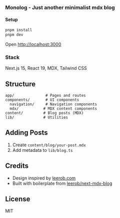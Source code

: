 ### Monolog - Just another minimalist mdx blog


#### Setup

```bash
pnpm install
pnpm dev
```

Open [http://localhost:3000](http://localhost:3000)

### Stack

Next.js 15, React 19, MDX, Tailwind CSS

## Structure

```
app/              # Pages and routes
components/       # UI components
  navigation/     # Navigation components
  mdx/           # MDX content components
content/         # Blog posts (MDX)
lib/             # Utilities
```

## Adding Posts

1. Create `content/blog/your-post.mdx`
2. Add metadata to `lib/blog.ts`

## Credits

- Design inspired by [leerob.com](https://leerob.com/)
- Built with boilerplate from [leerob/next-mdx-blog](https://github.com/leerob/next-mdx-blog)

## License

MIT
